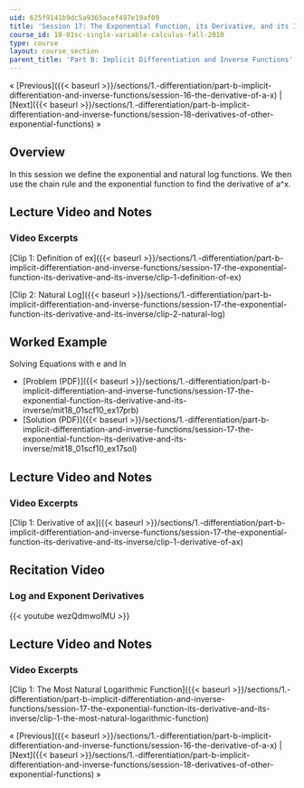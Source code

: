 ```yaml
---
uid: 625f9141b9dc5a9365acef497e19af09
title: 'Session 17: The Exponential Function, its Derivative, and its Inverse'
course_id: 18-01sc-single-variable-calculus-fall-2010
type: course
layout: course_section
parent_title: 'Part B: Implicit Differentiation and Inverse Functions'
---
```


« [Previous]({{< baseurl >}}/sections/1.-differentiation/part-b-implicit-differentiation-and-inverse-functions/session-16-the-derivative-of-a-x) | [Next]({{< baseurl >}}/sections/1.-differentiation/part-b-implicit-differentiation-and-inverse-functions/session-18-derivatives-of-other-exponential-functions) »

Overview
--------

In this session we define the exponential and natural log functions. We then use the chain rule and the exponential function to find the derivative of a^x.

Lecture Video and Notes
-----------------------

### Video Excerpts

[Clip 1: Definition of ex]({{< baseurl >}}/sections/1.-differentiation/part-b-implicit-differentiation-and-inverse-functions/session-17-the-exponential-function-its-derivative-and-its-inverse/clip-1-definition-of-ex)

[Clip 2: Natural Log]({{< baseurl >}}/sections/1.-differentiation/part-b-implicit-differentiation-and-inverse-functions/session-17-the-exponential-function-its-derivative-and-its-inverse/clip-2-natural-log)

Worked Example
--------------

Solving Equations with e and ln

*   [Problem (PDF)]({{< baseurl >}}/sections/1.-differentiation/part-b-implicit-differentiation-and-inverse-functions/session-17-the-exponential-function-its-derivative-and-its-inverse/mit18_01scf10_ex17prb)
*   [Solution (PDF)]({{< baseurl >}}/sections/1.-differentiation/part-b-implicit-differentiation-and-inverse-functions/session-17-the-exponential-function-its-derivative-and-its-inverse/mit18_01scf10_ex17sol)

Lecture Video and Notes
-----------------------

### Video Excerpts

[Clip 1: Derivative of ax]({{< baseurl >}}/sections/1.-differentiation/part-b-implicit-differentiation-and-inverse-functions/session-17-the-exponential-function-its-derivative-and-its-inverse/clip-1-derivative-of-ax)

Recitation Video
----------------

### Log and Exponent Derivatives

{{< youtube wezQdmwolMU >}}

Lecture Video and Notes
-----------------------

### Video Excerpts

[Clip 1: The Most Natural Logarithmic Function]({{< baseurl >}}/sections/1.-differentiation/part-b-implicit-differentiation-and-inverse-functions/session-17-the-exponential-function-its-derivative-and-its-inverse/clip-1-the-most-natural-logarithmic-function)

« [Previous]({{< baseurl >}}/sections/1.-differentiation/part-b-implicit-differentiation-and-inverse-functions/session-16-the-derivative-of-a-x) | [Next]({{< baseurl >}}/sections/1.-differentiation/part-b-implicit-differentiation-and-inverse-functions/session-18-derivatives-of-other-exponential-functions) »